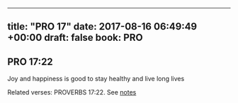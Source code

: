
---
title: "PRO 17"
date: 2017-08-16 06:49:49 +00:00
draft: false
book: PRO
---

## PRO 17:22

Joy and happiness is good to stay healthy and live long lives

Related verses: PROVERBS 17:22. See [notes](https://my.bible.com/notes/2702894976685826295)


